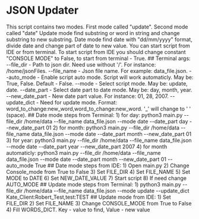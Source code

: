 # JSON Updater
This script contains two modes. First mode called "update". Second mode called "date" 
Update mode find substring or word in string and change substring to new substring.
Date mode find date with "dd/mm/yyyy" format, divide date and change part of date to new value.
You can start script from IDE or from terminal. To start script from IDE you should change constant "CONSOLE MODE" to False, to start from terminal - True.
    ## Terminal args:
        --file_dir - Path to json dir. Need use without '/'. For instance: /home/jsonFiles.
        --file_name - Json file name. For example: data_file.json.
        --auto_mode - Enable script auto mode. Script will work automaticly. May be: True, False. Default - False.
        --mode - Select script mode. May be: update, date.
        --date_part - Select date part to date mode. May be: day, month, year.
        --new_date_part - New date part value. For instance: 01, 28, 2007.
        --update_dict - Need for update mode. Format: word_to_change:new_word,word_to_change:new_word. '_' will change to ' ' (space).
    ## Date mode steps from Terminal:
        1) for day: python3 main.py --file_dir /home/data --file_name data_file.json --mode date --date_part day --new_date_part 01
        2) for month: python3 main.py --file_dir /home/data --file_name data_file.json --mode date --date_part month --new_date_part 01
        3) for year: python3 main.py --file_dir /home/data --file_name data_file.json --mode date --date_part year --new_date_part 2007
        4) for month automaticly: python3 main.py --file_dir /home/data --file_name data_file.json --mode date --date_part month --new_date_part 01 --auto_mode True
    ## Date mode steps from IDE:
        1) Open main.py 
        2) Change Console_mode from True to False
        3) Set FILE_DIR 
        4) Set FILE_NAME
        5) Set MODE to DATE 
        6) Set NEW_DATE_VALUE
        7) Start script
        8) If need change AUTO_MODE
    ## Update mode steps from Terminal:
        1) python3 main.py --file_dir /home/data --file_name data_file.json --mode update --update_dict Kate_Client:Robert_Test,test:TEST
    ## Update mode from IDE:
        1) Set FILE_DIR
        2) Set FILE_NAME
        3) Change CONSOLE_MODE from True to False
        4) Fill WORDS_DICT. Key - value to find, Value - new value
